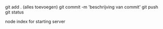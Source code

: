 git add . (alles toevoegen)
git commit -m 'beschrijving van commit'
git push
git status

node index for starting server
